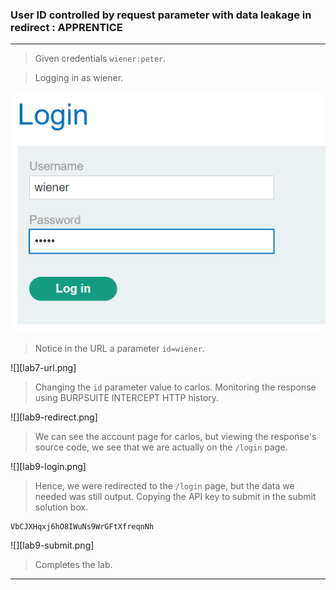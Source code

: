 
### User ID controlled by request parameter with data leakage in redirect : APPRENTICE

---

> Given credentials `wiener:peter`.


> Logging in as wiener.

![](./screenshots/lab3-login.png)

> Notice in the URL a parameter `id=wiener`.

![][lab7-url.png]

> Changing the `id` parameter value to carlos.
> Monitoring the response using BURPSUITE INTERCEPT HTTP history.

![][lab9-redirect.png]

> We can see the account page for carlos, but viewing the response's source code, we see that we are actually on the `/login` page.

![][lab9-login.png]

> Hence, we were redirected to the `/login` page, but the data we needed was still output.
> Copying the API key to submit in the submit solution box.
```
VbCJXHqxj6hO8IWuNs9WrGFtXfreqnNh
```

![][lab9-submit.png]

> Completes the lab.

---
